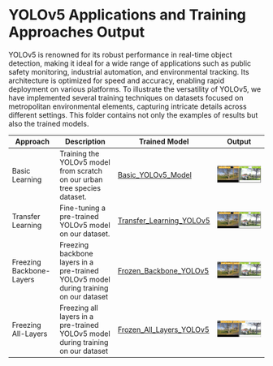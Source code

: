 # YOLOv5 Applications and Training Approaches Output

YOLOv5 is renowned for its robust performance in real-time object detection, making it ideal for a wide range of applications such as public safety monitoring, industrial automation, and environmental tracking. Its architecture is optimized for speed and accuracy, enabling rapid deployment on various platforms. To illustrate the versatility of YOLOv5, we have implemented several training techniques on datasets focused on metropolitan environmental elements, capturing intricate details across different settings. This folder contains not only the examples of results but also the trained models.

| Approach               | Description                                                                | Trained Model                                                                                       | Output                                             |
|------------------------|----------------------------------------------------------------------------|------------------------------------------------------------------------------------------------------|----------------------------------------------------|
| Basic Learning         | Training the YOLOv5 model from scratch on our urban tree species dataset.  | [Basic_YOLOv5_Model](https://github.com/Sami3610/BioVison/blob/main/Models/YOLOv5/Trained%20Models/Basic_YOLOv5_Model.pt)         |![Basic Learning Results](https://github.com/Sami3610/BioVison/blob/main/Models/YOLOv5/Trained%20Models/Images/Basic_Train.jpg)  |
| Transfer Learning      | Fine-tuning a pre-trained YOLOv5 model on our dataset.                     | [Transfer_Learning_YOLOv5](https://github.com/Sami3610/BioVison/blob/main/Models/YOLOv5/Trained%20Models/Transfer_Learning_YOLOv5.pt) | ![Transfer Learning Results](https://github.com/Sami3610/BioVison/blob/main/Models/YOLOv5/Trained%20Models/Images/Transfer_Learning.jpg) |
| Freezing Backbone-Layers     | Freezing backbone layers in a pre-trained YOLOv5 model during training on our dataset                     | [Frozen_Backbone_YOLOv5](https://github.com/Sami3610/BioVison/blob/main/Models/YOLOv5/Trained%20Models/Frozen_Backbone_Layers_YOLOv5.pt) | ![Frozen Backbone_layers Results](https://github.com/Sami3610/BioVison/blob/main/Models/YOLOv5/Trained%20Models/Images/Frozen_Backbone_Layer.jpg) |
| Freezing All-Layers     | Freezing all layers in a pre-trained YOLOv5 model during training on our dataset                     | [Frozen_All_Layers_YOLOv5](https://github.com/Sami3610/BioVison/blob/main/Models/YOLOv5/Trained%20Models/Frozen_all_layers_YOLOv5.pt) | ![Frozen All_layers Results](https://github.com/Sami3610/BioVison/blob/main/Models/YOLOv5/Trained%20Models/Images/Frozen_All_Layer.jpg) |